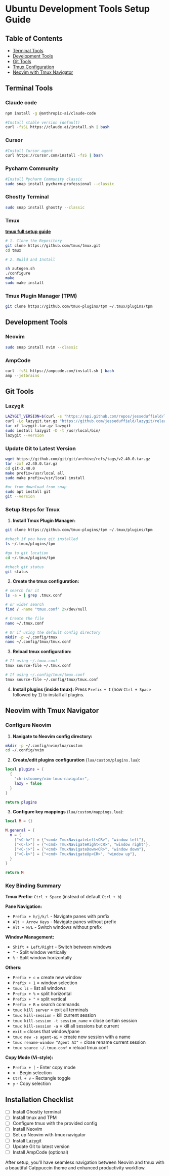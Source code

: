 # Ubuntu Development Tools Setup Guide

## Table of Contents
- [Terminal Tools](#terminal-tools)
- [Development Tools](#development-tools)
- [Git Tools](#git-tools)
- [Tmux Configuration](#tmux-configuration)
- [Neovim with Tmux Navigator](#neovim-with-tmux-navigator)

## Terminal Tools

### Claude code
```bash
npm install -g @anthropic-ai/claude-code

#Install stable version (default)
curl -fsSL https://claude.ai/install.sh | bash
```
### Cursor
```bash
#Install Cursor agent
curl https://cursor.com/install -fsS | bash
```

### Pycharm Community
```bash
#Install Pycharm Community classic
sudo snap install pycharm-professional --classic
```

### Ghostty Terminal
```bash
sudo snap install ghostty --classic
```

### Tmux
**[tmux full setup guide ](tmux-install-guide.md)** 

```bash
# 1. Clone the Repository
git clone https://github.com/tmux/tmux.git
cd tmux

# 2. Build and Install 

sh autogen.sh
./configure
make
sudo make install
```

### Tmux Plugin Manager (TPM)
```bash
git clone https://github.com/tmux-plugins/tpm ~/.tmux/plugins/tpm
```

## Development Tools

### Neovim
```bash
sudo snap install nvim --classic
```

### AmpCode
```bash
curl -fsSL https://ampcode.com/install.sh | bash
amp --jetbrains
```

## Git Tools

### Lazygit
```bash
LAZYGIT_VERSION=$(curl -s "https://api.github.com/repos/jesseduffield/lazygit/releases/latest" | grep -Po '"tag_name": *"v\K[^"]*')
curl -Lo lazygit.tar.gz "https://github.com/jesseduffield/lazygit/releases/download/v${LAZYGIT_VERSION}/lazygit_${LAZYGIT_VERSION}_Linux_x86_64.tar.gz"
tar xf lazygit.tar.gz lazygit
sudo install lazygit -D -t /usr/local/bin/
lazygit --version
```

### Update Git to Latest Version
```bash
wget https://github.com/git/git/archive/refs/tags/v2.40.0.tar.gz
tar -zxf v2.40.0.tar.gz
cd git-2.40.0
make prefix=/usr/local all
sudo make prefix=/usr/local install

#or from download from snap
sudo apt install git
git --version
```


### Setup Steps for Tmux

1. **Install Tmux Plugin Manager:**
```bash
git clone https://github.com/tmux-plugins/tpm ~/.tmux/plugins/tpm

#check if you have git installed 
ls ~/.tmux/plugins/tpm

#go to git location
cd ~/.tmux/plugins/tpm

#check git status
git status
```

2. **Create the tmux configuration:**
```bash
# search for it
ls -a ~ | grep .tmux.conf

# or wider search
find / -name "tmux.conf" 2>/dev/null

# Create the file
nano ~/.tmux.conf

# Or if using the default config directory
mkdir -p ~/.config/tmux
nano ~/.config/tmux/tmux.conf
```

3. **Reload tmux configuration:**
```bash
# If using ~/.tmux.conf
tmux source-file ~/.tmux.conf

# If using ~/.config/tmux/tmux.conf
tmux source-file ~/.config/tmux/tmux.conf
```

4. **Install plugins (inside tmux):**
Press `Prefix + I` (now `Ctrl + Space` followed by `I`) to install all plugins.

## Neovim with Tmux Navigator

### Configure Neovim

1. **Navigate to Neovim config directory:**
```bash
mkdir -p ~/.config/nvim/lua/custom
cd ~/.config/nvim
```

2. **Create/edit plugins configuration** (`lua/custom/plugins.lua`):
```lua
local plugins = {
  {
    "christoomey/vim-tmux-navigator",
    lazy = false
  }
}

return plugins
```

3. **Configure key mappings** (`lua/custom/mappings.lua`):
```lua
local M = {}

M.general = {
  n = {
    ["<C-h>"] = {"<cmd> TmuxNavigateLeft<CR>", "window left"},
    ["<C-l>"] = {"<cmd> TmuxNavigateRight<CR>", "window right"},
    ["<C-j>"] = {"<cmd> TmuxNavigateDown<CR>", "window down"},
    ["<C-k>"] = {"<cmd> TmuxNavigateUp<CR>", "window up"},
  }
}

return M
```

### Key Binding Summary

**Tmux Prefix:** `Ctrl + Space` (instead of default `Ctrl + b`)

**Pane Navigation:**
- `Prefix + h/j/k/l` - Navigate panes with prefix
- `Alt + Arrow Keys` - Navigate panes without prefix
- `Alt + H/L` - Switch windows without prefix

**Window Management:**
- `Shift + Left/Right` - Switch between windows
- `"` - Split window vertically
- `%` - Split window horizontally

**Others:**
- `Prefix + c` = create new window
- `Prefix + 1` = window selection
- `tmux ls` = list all windows
- `Prefix + %` = split horizontal
- `Prefix + "` = split vertical
- `Prefix + R` = search commands
- `tmux kill server` = exit all terminals
- `tmux kill-session` = kill current session
- `tmux kill-session -t session_name` = close certain session
- `tmux kill-session -a` = kill all sessions but current
- `exit` = closes that window/pane
- `tmux new -s agent-ai` = create new session with a name
- `tmux rename-window "Agent AI"` = close rename current session
- `tmux source ~/.tmux.conf` = reload tmux.conf

**Copy Mode (Vi-style):**
- `Prefix + [` - Enter copy mode
- `v` - Begin selection
- `Ctrl + v` - Rectangle toggle
- `y` - Copy selection

## Installation Checklist

- [ ] Install Ghostty terminal
- [ ] Install tmux and TPM
- [ ] Configure tmux with the provided config
- [ ] Install Neovim
- [ ] Set up Neovim with tmux navigator
- [ ] Install Lazygit
- [ ] Update Git to latest version
- [ ] Install AmpCode (optional)

After setup, you'll have seamless navigation between Neovim and tmux with a beautiful Catppuccin theme and enhanced productivity workflow.
